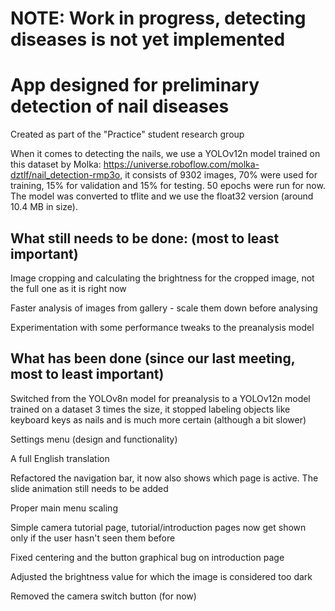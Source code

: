 # NOTE: Work in progress, detecting diseases is not yet implemented

# App designed for preliminary detection of nail diseases

Created as part of the "Practice" student research group

When it comes to detecting the nails, we use a YOLOv12n model trained on this dataset by Molka: https://universe.roboflow.com/molka-dztlf/nail_detection-rmp3o, it consists of 9302 images, 70% were used for training, 15% for validation and 15% for testing. 50 epochs were run for now. The model was converted to tflite and we use the float32 version (around 10.4 MB in size).

## What still needs to be done: (most to least important)

Image cropping and calculating the brightness for the cropped image, not the full one as it is right now

Faster analysis of images from gallery - scale them down before analysing

Experimentation with some performance tweaks to the preanalysis model

## What has been done (since our last meeting, most to least important)

Switched from the YOLOv8n model for preanalysis to a YOLOv12n model trained on a dataset 3 times the size, it stopped labeling objects like keyboard keys as nails and is much more certain (although a bit slower)

Settings menu (design and functionality)

A full English translation

Refactored the navigation bar, it now also shows which page is active. The slide animation still needs to be added

Proper main menu scaling

Simple camera tutorial page, tutorial/introduction pages now get shown only if the user hasn't seen them before

Fixed centering and the button graphical bug on introduction page

Adjusted the brightness value for which the image is considered too dark

Removed the camera switch button (for now)